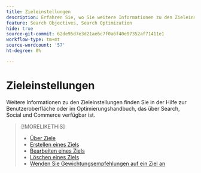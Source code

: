 ```yaml
---
title: Zieleinstellungen
description: Erfahren Sie, wo Sie weitere Informationen zu den Zieleinstellungen finden.
feature: Search Objectives, Search Optimization
hide: true
source-git-commit: 62de95d7e3d21ae6c7f0a6f40e97352af71411e1
workflow-type: tm+mt
source-wordcount: '57'
ht-degree: 0%

---
```


# Zieleinstellungen

Weitere Informationen zu den Zieleinstellungen finden Sie in der Hilfe zur Benutzeroberfläche oder im Optimierungshandbuch, das über Search, Social und Commerce verfügbar ist.

>[!MORELIKETHIS]
>
>* [Über Ziele](objective-about.md)
>* [Erstellen eines Ziels](objective-create.md)
>* [Bearbeiten eines Ziels](objective-edit.md)
>* [Löschen eines Ziels](objective-delete.md)
>* [Wenden Sie Gewichtungsempfehlungen auf ein Ziel an](objective-apply-weight-recommendations.md)
